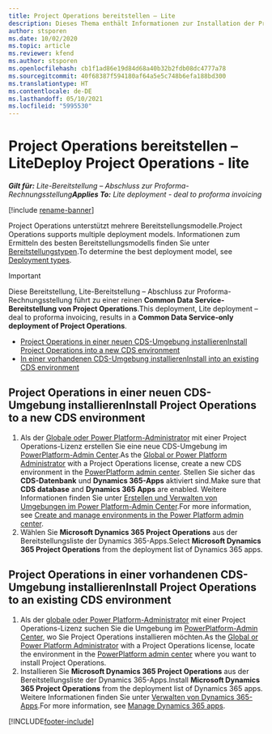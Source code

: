 ```yaml
---
title: Project Operations bereitstellen – Lite
description: Dieses Thema enthält Informationen zur Installation der Project Operations Lite-Bereitstellung – Abschluss zur Proforma-Rechnungsstellung.
author: stsporen
ms.date: 10/02/2020
ms.topic: article
ms.reviewer: kfend
ms.author: stsporen
ms.openlocfilehash: cb1f1ad86e19d84d68a40b32b2fdb08dc4777a78
ms.sourcegitcommit: 40f68387f594180af64a5e5c748b6efa188bd300
ms.translationtype: HT
ms.contentlocale: de-DE
ms.lasthandoff: 05/10/2021
ms.locfileid: "5995530"
---
```

# <a name="deploy-project-operations---lite"></a><span data-ttu-id="64f07-103">Project Operations bereitstellen – Lite</span><span class="sxs-lookup"><span data-stu-id="64f07-103">Deploy Project Operations - lite</span></span>

<span data-ttu-id="64f07-104">_**Gilt für:** Lite-Bereitstellung – Abschluss zur Proforma-Rechnungsstellung_</span><span class="sxs-lookup"><span data-stu-id="64f07-104">_**Applies To:** Lite deployment - deal to proforma invoicing_</span></span>

[!include [rename-banner](~/includes/cc-data-platform-banner.md)]

<span data-ttu-id="64f07-105">Project Operations unterstützt mehrere Bereitstellungsmodelle.</span><span class="sxs-lookup"><span data-stu-id="64f07-105">Project Operations supports multiple deployment models.</span></span> <span data-ttu-id="64f07-106">Informationen zum Ermitteln des besten Bereitstellungsmodells finden Sie unter [Bereitstellungstypen](determine-deployment-type.md).</span><span class="sxs-lookup"><span data-stu-id="64f07-106">To determine the best deployment model, see [Deployment types](determine-deployment-type.md).</span></span>


> [!IMPORTANT]
> <span data-ttu-id="64f07-107">Diese Bereitstellung, Lite-Bereitstellung – Abschluss zur Proforma-Rechnungsstellung führt zu einer reinen **Common Data Service-Bereitstellung von Project Operations**.</span><span class="sxs-lookup"><span data-stu-id="64f07-107">This deployment, Lite deployment – deal to proforma invoicing, results in a **Common Data Service-only deployment of Project Operations**.</span></span>

- [<span data-ttu-id="64f07-108">Project Operations in einer neuen CDS-Umgebung installieren</span><span class="sxs-lookup"><span data-stu-id="64f07-108">Install Project Operations into a new CDS environment</span></span>](#new)
- [<span data-ttu-id="64f07-109">In einer vorhandenen CDS-Umgebung installieren</span><span class="sxs-lookup"><span data-stu-id="64f07-109">Install into an existing CDS environment</span></span>](#existing)



## <a name="install-project-operations-to-a-new-cds-environment"></a><a name="new"></a><span data-ttu-id="64f07-110">Project Operations in einer neuen CDS-Umgebung installieren</span><span class="sxs-lookup"><span data-stu-id="64f07-110">Install Project Operations to a new CDS environment</span></span>

1. <span data-ttu-id="64f07-111">Als der [Globale oder Power Platform-Administrator](/power-platform/admin/global-service-administrators-can-administer-without-license) mit einer Project Operations-Lizenz erstellen Sie eine neue CDS-Umgebung im [PowerPlatform-Admin Center](https://admin.powerplatform.com).</span><span class="sxs-lookup"><span data-stu-id="64f07-111">As the [Global or Power Platform Administrator](/power-platform/admin/global-service-administrators-can-administer-without-license) with a Project Operations license, create a new CDS environment in the [PowerPlatform admin center](https://admin.powerplatform.com).</span></span> <span data-ttu-id="64f07-112">Stellen Sie sicher das **CDS-Datenbank** und **Dynamics 365-Apps** aktiviert sind.</span><span class="sxs-lookup"><span data-stu-id="64f07-112">Make sure that **CDS database** and **Dynamics 365 Apps** are enabled.</span></span> <span data-ttu-id="64f07-113">Weitere Informationen finden Sie unter [Erstellen und Verwalten von Umgebungen im Power Platform-Admin Center](/power-platform/admin/create-environment#create-an-environment-in-the-power-platform-admin-center).</span><span class="sxs-lookup"><span data-stu-id="64f07-113">For more information, see [Create and manage environments in the Power Platform admin center](/power-platform/admin/create-environment#create-an-environment-in-the-power-platform-admin-center).</span></span>
2. <span data-ttu-id="64f07-114">Wählen Sie **Microsoft Dynamics 365 Project Operations** aus der Bereitstellungsliste der Dynamics 365-Apps.</span><span class="sxs-lookup"><span data-stu-id="64f07-114">Select **Microsoft Dynamics 365 Project Operations** from the deployment list of Dynamics 365 apps.</span></span>


## <a name="install-project-operations-to-an-existing-cds-environment"></a><a name="existing"></a><span data-ttu-id="64f07-115">Project Operations in einer vorhandenen CDS-Umgebung installieren</span><span class="sxs-lookup"><span data-stu-id="64f07-115">Install Project Operations to an existing CDS environment</span></span>

1. <span data-ttu-id="64f07-116">Als der [globale oder Power Platform-Administrator](/power-platform/admin/global-service-administrators-can-administer-without-license) mit einer Project Operations-Lizenz suchen Sie die Umgebung im [PowerPlatform-Admin Center](https://admin.powerplatform.com), wo Sie Project Operations installieren möchten.</span><span class="sxs-lookup"><span data-stu-id="64f07-116">As the [Global or Power Platform Administrator](/power-platform/admin/global-service-administrators-can-administer-without-license) with a Project Operations license, locate the environment in the [PowerPlatform admin center](https://admin.powerplatform.com) where you want to install Project Operations.</span></span>
2. <span data-ttu-id="64f07-117">Installieren Sie **Microsoft Dynamics 365 Project Operations** aus der Bereitstellungsliste der Dynamics 365-Apps.</span><span class="sxs-lookup"><span data-stu-id="64f07-117">Install **Microsoft Dynamics 365 Project Operations** from the deployment list of Dynamics 365 apps.</span></span> <span data-ttu-id="64f07-118">Weitere Informationen finden Sie unter [Verwalten von Dynamics 365-Apps](/power-platform/admin/manage-apps).</span><span class="sxs-lookup"><span data-stu-id="64f07-118">For more information, see [Manage Dynamics 365 apps](/power-platform/admin/manage-apps).</span></span>




[!INCLUDE[footer-include](../includes/footer-banner.md)]
